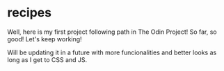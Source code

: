 # recipes
Well, here is my first project following path in The Odin Project! 
So far, so good! Let's keep working!

Will be updating it in a future with more funcionalities and better looks as long as I get to CSS and JS. 